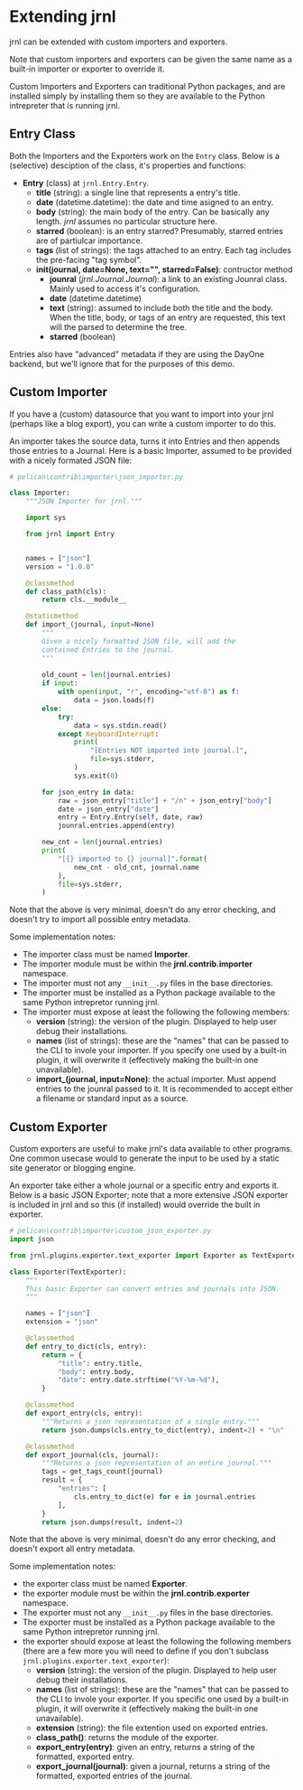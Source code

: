 <!-- Copyright (C) 2012-2021 jrnl contributors
     License: https://www.gnu.org/licenses/gpl-3.0.html -->

# Extending jrnl

jrnl can be extended with custom importers and exporters.

Note that custom importers and exporters can be given the same name as a
built-in importer or exporter to override it.

Custom Importers and Exporters can traditional Python packages, and are
installed simply by installing them so they are available to the Python
intrepreter that is running jrnl.

## Entry Class

Both the Importers and the Exporters work on the `Entry` class. Below is a
(selective) desciption of the class, it's properties and functions:

- **Entry** (class) at `jrnl.Entry.Entry`.
  - **title** (string): a single line that represents a entry's title.
  - **date** (datetime.datetime): the date and time asigned to an entry.
  - **body** (string): the main body of the entry. Can be basically any
    length. *jrnl* assumes no particular structure here.
  - **starred** (boolean): is an entry starred? Presumably, starred entries
    are of partiulcar importance.
  - **tags** (list of strings): the tags attached to an entry. Each tag
    includes the pre-facing "tag symbol".
  - **__init__(journal, date=None, text="", starred=False)**: contructor
    method
    - **jounral** (*jrnl.Journal.Journal*): a link to an existing Jounral
      class. Mainly used to access it's configuration.
    - **date** (datetime.datetime)
    - **text** (string): assumed to include both the title and the body. When
      the title, body, or tags of an entry are requested, this text will the
      parsed to determine the tree.
    - **starred** (boolean)

Entries also have "advanced" metadata if they are using the DayOne backend, but
we'll ignore that for the purposes of this demo.

## Custom Importer

If you have a (custom) datasource that you want to import into your jrnl
(perhaps like a blog export), you can write a custom importer to do this.

An importer takes the source data, turns it into Entries and then appends those
entries to a Journal. Here is a basic Importer, assumed to be provided with a
nicely formated JSON file:

~~~ python
# pelican\contrib\importer\json_importer.py

class Importer:
    """JSON Importer for jrnl."""

    import sys

    from jrnl import Entry


    names = ["json"]
    version = "1.0.0"

    @classmethod
    def class_path(cls):
        return cls.__module__

    @staticmethod
    def import_(journal, input=None)
        """
        Given a nicely formatted JSON file, will add the
        contained Entries to the journal.
        """
        
        old_count = len(journal.entries)
        if input:
            with open(input, "r", encoding="utf-8") as f:
                data = json.loads(f)
        else:
            try:
                data = sys.stdin.read()
            except KeyboardInterrupt:
                print(
                    "[Entries NOT imported into journal.]",
                    file=sys.stderr,
                )
                sys.exit(0)

        for json_entry in data:
            raw = json_entry["title"] + "/n" + json_entry["body"]
            date = json_entry["date"]
            entry = Entry.Entry(self, date, raw)
            jounral.entries.append(entry)

        new_cnt = len(journal.entries)
        print(
            "[{} imported to {} journal]".format(
                new_cnt - old_cnt, journal.name
            ),
            file=sys.stderr,
        )
~~~

Note that the above is very minimal, doesn't do any error checking, and doesn't
try to import all possible entry metadata.

Some implementation notes:

- The importer class must be named **Importer**.
- The importer module must be within the **jrnl.contrib.importer** namespace.
- The importer must not any `__init__.py` files in the base directories.
- The importer must be installed as a Python package available to the same
  Python intrepretor running jrnl.
- The importer must expose at least the following the following members:
  - **version** (string): the version of the plugin. Displayed to help user
    debug their installations.
  - **names** (list of strings): these are the "names" that can be passed to
    the CLI to invole your importer. If you specify one used by a built-in
    plugin, it will overwrite it (effectively making the built-in one
    unavailable).
  - **import_(journal, input=None)**: the actual importer. Must append entries
    to the jounral passed to it. It is recommended to accept either a filename
    or standard input as a source.

## Custom Exporter

Custom exporters are useful to make jrnl's data available to other programs.
One common usecase would to generate the input to be used by a static site
generator or blogging engine.

An exporter take either a whole journal or a specific entry and exports it.
Below is a basic JSON Exporter; note that a more extensive JSON exporter is
included in jrnl and so this (if installed) would override the built in
exporter.

~~~ python
# pelican\contrib\importer\custom_json_exporter.py
import json

from jrnl.plugins.exporter.text_exporter import Exporter as TextExporter

class Exporter(TextExporter):
    """
    This basic Exporter can convert entries and journals into JSON.
    """

    names = ["json"]
    extension = "json"

    @classmethod
    def entry_to_dict(cls, entry):
        return = {
            "title": entry.title,
            "body": entry.body,
            "date": entry.date.strftime("%Y-%m-%d"),
        }

    @classmethod
    def export_entry(cls, entry):
        """Returns a json representation of a single entry."""
        return json.dumps(cls.entry_to_dict(entry), indent=2) + "\n"

    @classmethod
    def export_journal(cls, journal):
        """Returns a json representation of an entire journal."""
        tags = get_tags_count(journal)
        result = {
            "entries": [
                cls.entry_to_dict(e) for e in journal.entries
            ],
        }
        return json.dumps(result, indent=2)
~~~

Note that the above is very minimal, doesn't do any error checking, and doesn't
export all entry metadata.

Some implementation notes:

- the exporter class must be named **Exporter**.
- the exporter module must be within the **jrnl.contrib.exporter** namespace.
- The exporter must not any `__init__.py` files in the base directories.
- The exporter must be installed as a Python package available to the same
  Python intrepretor running jrnl.
- the exporter should expose at least the following the following members
  (there are a few more you will need to define if you don't subclass
  `jrnl.plugins.exporter.text_exporter`):
  - **version** (string): the version of the plugin. Displayed to help user
    debug their installations.
  - **names** (list of strings): these are the "names" that can be passed to
    the CLI to invole your exporter. If you specific one used by a built-in
    plugin, it will overwrite it (effectively making the built-in one
    unavailable).
  - **extension** (string): the file extention used on exported entries.
  - **class_path()**: returns the module of the exporter.
  - **export_entry(entry)**: given an entry, returns a string of the formatted,
    exported entry.
  - **export_journal(journal)**: given a journal, returns a string of the
    formatted, exported entries of the journal.
